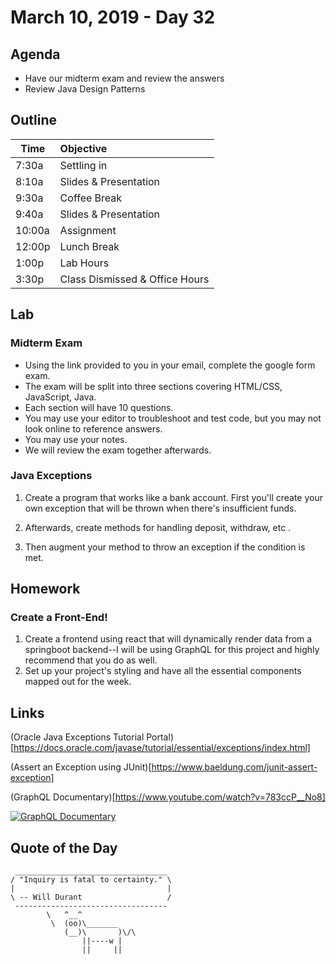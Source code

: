 # March 10, 2019 - Day 32


## Agenda

- Have our midterm exam and review the answers
- Review Java Design Patterns 


## Outline

| Time   | Objective                        |
| -------|:---------------------------------|
| 7:30a  | Settling in                      |
| 8:10a  | Slides & Presentation            |
| 9:30a  | Coffee Break                     |
| 9:40a  | Slides & Presentation            |
| 10:00a | Assignment                       |
| 12:00p | Lunch Break                      |
| 1:00p  | Lab Hours                        |
| 3:30p  | Class Dismissed & Office Hours   |

## Lab

### Midterm Exam

- Using the link provided to you in your email, complete the google form exam.
- The exam will be split into three sections covering HTML/CSS, JavaScript, Java. 
- Each section will have 10 questions. 
- You may use your editor to troubleshoot and test code, but you may not look online to reference answers. 
- You may use your notes.
- We will review the exam together afterwards. 

### Java Exceptions

1. Create a program that works like a bank account. First you'll create your own exception that will be thrown when there's insufficient funds. 

2. Afterwards, create methods for handling deposit, withdraw, etc . 

3. Then augment your method to throw an exception if the condition is met. 

## Homework

### Create a Front-End!

1. Create a frontend using react that will dynamically render data from a springboot backend--I will be using GraphQL for this project and highly recommend that you do as well. 
2. Set up your project's styling and have all the essential components mapped out for the week.  

## Links

(Oracle Java Exceptions Tutorial Portal)[https://docs.oracle.com/javase/tutorial/essential/exceptions/index.html]

(Assert an Exception using JUnit)[https://www.baeldung.com/junit-assert-exception]

(GraphQL Documentary)[https://www.youtube.com/watch?v=783ccP__No8]

[![GraphQL Documentary](http://img.youtube.com/vi/783ccP__No8/0.jpg)](http://www.youtube.com/watch?v=783ccP__No8)

## Quote of the Day 
```
 __________________________________
/ "Inquiry is fatal to certainty." \
|                                  |
\ -- Will Durant                   /
 ----------------------------------
        \   ^__^
         \  (oo)\_______
            (__)\       )\/\
                ||----w |
                ||     ||


```